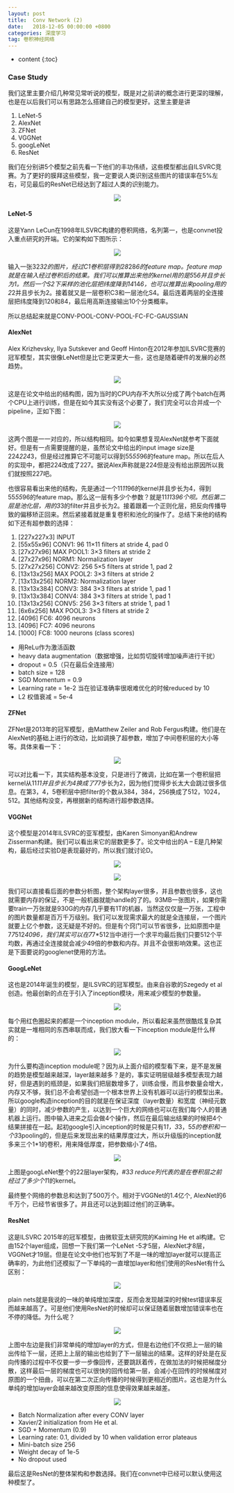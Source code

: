 ```yaml
---
layout: post
title:  Conv Network (2)
date:   2018-12-05 00:00:00 +0800
categories: 深度学习
tag: 卷积神经网络
---
```


* content
{:toc}


### Case Study
我们这里主要介绍几种常见常听说的模型，既是对之前讲的概念进行更深的理解，也是在以后我们可以有思路怎么搭建自己的模型更好。这里主要是讲

1. LeNet-5
2. AlexNet
3. ZFNet
4. VGGNet
5. googLeNet
6. ResNet

我们在分别讲5个模型之前先看一下他们的丰功伟绩，这些模型都出自ILSVRC竞赛。为了更好的膜拜这些模型，我一定要说人类识别这些图片的错误率在5%左右，可见最后的ResNet已经达到了超过人类的识别能力。

<p align="center"> 
  <img src="/imgs/cnn2/1.png">
</p>

#### LeNet-5
这是Yann LeCun在1998年ILSVRC构建的卷积网络，名列第一，也是convnet投入重点研究的开端。它的架构如下图所示：

<p align="center"> 
  <img src="/imgs/cnn2/2.png">
</p>

输入一张32*32的图片，经过C1卷积层得到28*28*6的feature map。feature map就是在输入经过卷积后的结果。我们可以推算出来他的kernel用的是5*5*6并且步长为1。然后一个S2下采样的池化层把纬度降到14*14*6，也可以推算出来pooling用的2*2并且步长为2。接着就又是一层卷积C3和一层池化S4。最后连着两层的全连接层把纬度降到120和84，最后用高斯连接输出10个分类概率。

所以总结起来就是CONV-POOL-CONV-POOL-FC-FC-GAUSSIAN

#### AlexNet
Alex Krizhevsky, Ilya Sutskever and Geoff Hinton在2012年参加ILSVRC竞赛的冠军模型，其实很像LeNet但是比它更深更大一些，这也是随着硬件的发展的必然趋势。

<p align="center"> 
  <img src="/imgs/cnn2/3.png">
</p>

这是在论文中给出的结构图，因为当时的CPU内存不大所以分成了两个batch在两个CPU上进行训练，但是在如今其实没有这个必要了，我们完全可以合并成一个pipeline，正如下图：

<p align="center"> 
  <img src="/imgs/cnn2/4.png">
</p>

这两个图是一一对应的，所以结构相同。如今如果想复现AlexNet就参考下面就好。但是有一点需要提醒的是，虽然论文中给出的input image size是224*224*3，但是经过推算它不可能可以得到55*55*96的feature map。所以在后人的实现中，都把224改成了227。据说Alex声称就是224但是没有给出原因所以我们就按照227吧。

也很容易看出来他的结构，先是通过一个11*11*96的kernel并且步长为4，得到55*55*96的feature map。那么这一层有多少个参数？就是11*11*3*96个呗。然后第二层是池化层，用的3*3的filter并且步长为2。接着跟着一个正则化层，把反向传播导致的偏移矫正回来。然后紧接着就是重复卷积和池化的操作了。总结下来他的结构如下还有超参数的选择：


1. [227x227x3] INPUT
2. [55x55x96] CONV1: 96 11×11 filters at stride 4, pad 0
3. [27x27x96] MAX POOL1: 3×3 filters at stride 2
4. [27x27x96] NORM1: Normalization layer
5. [27x27x256] CONV2: 256 5×5 filters at stride 1, pad 2
6. [13x13x256] MAX POOL2: 3×3 filters at stride 2
7. [13x13x256] NORM2: Normalization layer
8. [13x13x384] CONV3: 384 3×3 filters at stride 1, pad 1
9. [13x13x384] CONV4: 384 3×3 filters at stride 1, pad 1
10. [13x13x256] CONV5: 256 3×3 filters at stride 1, pad 1
11. [6x6x256] MAX POOL3: 3×3 filters at stride 2
12. [4096] FC6: 4096 neurons
13. [4096] FC7: 4096 neurons
14. [1000] FC8: 1000 neurons (class scores)

- 用ReLu作为激活函数
- heavy data augmentation（数据增强，比如剪切旋转增加噪声进行干扰）
- dropout = 0.5（只在最后全连接用）
- batch size = 128
- SGD Momentum = 0.9
- Learning rate = 1e-2 当在验证准确率很艰难优化的时候reduced by 10
- L2 权值衰减 = 5e-4

#### ZFNet
ZFNet是2013年的冠军模型，由Matthew Zeiler and Rob Fergus构建。他们是在AlexNet的基础上进行的改动，比如调换了超参数，增加了中间卷积层的大小等等。具体来看一下：

<p align="center"> 
  <img src="/imgs/cnn2/5.png">
</p>

可以对比看一下，其实结构基本没变，只是进行了微调，比如在第一个卷积层把kernel从11*11并且步长为4换成了7*7步长为2，因为他们觉得步长太大会跳过很多信息。在第3，4，5卷积层中把filter的个数从384，384，256换成了512，1024，512。其他结构没变，再根据新的结构进行超参数选择。

#### VGGNet
这个模型是2014年ILSVRC的亚军模型，由Karen Simonyan和Andrew Zisserman构建。我们可以看出来它的层数更多了。论文中给出的A – E是几种架构，最后经过实验D是表现最好的，所以我们就讨论D。

<p align="center"> 
  <img src="/imgs/cnn2/6.png">
</p>
<p align="center"> 
  <img src="/imgs/cnn2/7.png">
</p>

我们可以直接看后面的参数分析图，整个架构layer很多，并且参数也很多，这也就需要内存的保证，不是一般机器就能handle的了的。93MB一张图片，如果你需要train一万张就是930G的内存几乎要有1T的机器，当然这仅仅是一万张，工程中的图片数量都是百万千万级别。我们可以发现需求最大的就是全连接层，一个图片就要上亿个参数，这无疑是不好的。但是有个窍门可以节省很多，比如原图中是7*7*512*4096，我们其实可以在7*7*512当中进行一个求平均最后我们只要512个平均数，再通过全连接就会减少49倍的参数和内存。并且不会很影响效果。这也正是下面要说的googlenet使用的方法。

#### GoogLeNet
这也是2014年诞生的模型，是ILSVRC的冠军模型。由来自谷歌的Szegedy et al创造。他最创新的点在于引入了inception模块，用来减少模型的参数量。

<p align="center"> 
  <img src="/imgs/cnn2/8.png">
</p>

每个用红色圈起来的都是一个inception module，所以看起来虽然很酷炫复杂其实就是一堆相同的东西串联而成，我们放大看一下inception module是什么样的：

<p align="center"> 
  <img src="/imgs/cnn2/9.png">
</p>

为什么要构造inception module呢？因为从上面介绍的模型看下来，是不是发展的趋势是模型越来越深，layer越来越多？是的，事实证明层级越多模型表现力越好，但是遇到的瓶颈是，如果我们把层数增多了，训练会慢，而且参数量会增大，内存又不够，我们总不会希望创造一个根本世界上没有机器可以运行的模型出来。所以google构造inception的目的就是在保证深度（layer数量）和宽度（神经元数量）的同时，减少参数的产生，以达到一个巨大的网络也可以在我们每个人的普通机器上运行。图中输入进来之后会做4个操作，然后在最后输出结果的时候把4个结果拼接在一起。起初google引入inception的时候是只有1*1，3*3，5*5的卷积和一个3*3pooling的，但是后来发现出来的结果厚度过大，所以升级版的inception就多来三个1*1的卷积，用来降低厚度，把参数缩小了4倍。

<p align="center"> 
  <img src="/imgs/cnn2/10.png">
</p>

上图是googLeNet整个的22层layer架构，#3*3 reduce列代表的是在卷积层之前经过了多少个1*1的kernel。

最终整个网络的参数总和达到了500万个。相对于VGGNet的1.4亿个, AlexNet的6千万个，已经节省很多了。并且还可以达到超过他们的正确率。

#### ResNet
这是ILSVRC 2015年的冠军模型，由微软亚太研究院的Kaiming He et al构建。它由152个layer组成，回想一下我们第一个LeNet -5才5层，AlexNet才8层，VGGNet才19层。但是在论文中他们也写到了不是一味的增加layer就可以提高正确率的，为此他们还模拟了一下单纯的一直增加layer和他们使用的ResNet有什么区别：

<p align="center"> 
  <img src="/imgs/cnn2/11.png">
</p>

plain nets就是我说的一味的单纯增加深度，反而会发现越深的时候test错误率反而越来越高了。可是他们使用ResNet的时候却可以保证随着层数增加错误率也在不停的降低。为什么呢？

<p align="center"> 
  <img src="/imgs/cnn2/12.png">
</p>

上图中左边是我们非常单纯的增加layer的方式，但是右边他们不仅把上一层的输出传给下一层，还把上上层的输出也给到了下一层输出的结果。这样的好处是在反向传播的过程中不仅要一步一步像回传，还要跳跃着传，在做加法的时候把梯度分散，这样最后一层的梯度也可以很快的回传给第一层，会减小在回传的时候梯度对原图的一个扭曲，可以在第二次正向传播的时候得到更相近的图片。这也是为什么单纯的增加layer会越来越改变原图的信息使得效果越来越差。

<p align="center"> 
  <img src="/imgs/cnn2/13.png">
</p>

- Batch Normalization after every CONV layer
- Xavier/2 initialization from He et al.
- SGD + Momentum (0.9)
- Learning rate: 0.1, divided by 10 when validation error plateaus
- Mini-batch size 256
- Weight decay of 1e-5
- No dropout used

最后这是ResNet的整体架构和参数选择。我们在convnet中已经可以默认使用这种模型了。
